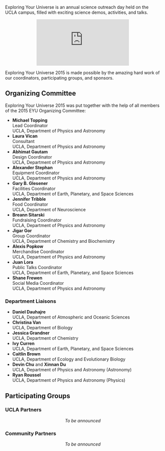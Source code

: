 Exploring Your Universe is an annual science outreach day held on the UCLA campus, filled with exciting science demos, activities, and talks.

<div class="video-container">
	<center><iframe src="https://www.youtube-nocookie.com/embed/doC6Rd93YyA?rel=0" frameborder="0" allowfullscreen></iframe></center>
</div>

Exploring Your Universe 2015 is made possible by the amazing hard work of our coordinators, participating groups, and sponsors.

## Organizing Committee
Exploring Your Universe 2015 was put together with the help of all members of the 2015 EYU Organizing Committee:

* **Michael Topping**<br>Lead Coordinator<br>UCLA, Department of Physics and Astronomy
* **Laura Vican**<br>Consultant<br>UCLA, Department of Physics and Astronomy
* **Abhimat Gautam**<br>Design Coordinator<br>UCLA, Department of Physics and Astronomy
* **Alexander Stephan**<br>Equipment Coordinator<br>UCLA, Department of Physics and Astronomy
* **Gary B. Glesener**<br>Facilities Coordinator<br>UCLA, Department of Earth, Planetary, and Space Sciences
* **Jennifer Tribble**<br>Food Coordinator<br>UCLA, Department of Neuroscience
* **Breann Sitarski**<br>Fundraising Coordinator<br>UCLA, Department of Physics and Astronomy
* **Jigar Gor**<br>Group Coordinator<br>UCLA, Department of Chemistry and Biochemistry
* **Alexis Popkow**<br>Merchandise Coordinator<br>UCLA, Department of Physics and Astronomy
* **Juan Lora**<br>Public Talks Coordinator<br>UCLA, Department of Earth, Planetary, and Space Sciences
* **Shane Frewen**<br>Social Media Coordinator<br>UCLA, Department of Physics and Astronomy

### Department Liaisons
* **Daniel Dauhajre**<br>UCLA, Department of Atmospheric and Oceanic Sciences
* **Christina Van**<br>UCLA, Department of Biology
* **Jessica Grandner**<br>UCLA, Department of Chemistry
* **Ivy Curren**<br>UCLA, Department of Earth, Planetary, and Space Sciences
* **Caitlin Brown**<br>UCLA, Department of Ecology and Evolutionary Biology
* **Devin Chu** and **Xinnan Du**<br>UCLA, Department of Physics and Astronomy (Astronomy)
* **Ryan Roussel**<br>UCLA, Department of Physics and Astronomy (Physics)

## Participating Groups

### UCLA Partners
<center><p><em>To be announced</em></p></center>

### Community Partners
<center><p><em>To be announced</em></p></center>